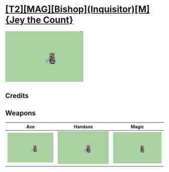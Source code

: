 # [\[T2\]\[MAG\]\[Bishop\]\(Inquisitor\)\[M\]{Jey the Count}](./)

<img src="./3.%20Axe/Axe_000.png" alt="[T2][MAG][Bishop](Inquisitor)[M]{Jey the Count} standing" />

## Credits



## Weapons


|Axe |Handaxe |Magic |
|  :---: | :---: | :---: |
| <img alt="Axe animation" src="./3.%20Axe/Axe.gif" /> | <img alt="Handaxe animation" src="./4.%20Handaxe/Handaxe.gif" /> | <img alt="Magic animation" src="./6.%20Magic/Magic.gif" /> |
